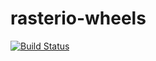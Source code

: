 # rasterio-wheels

[![Build Status](https://travis-ci.org/sgillies/rasterio-wheels.svg?branch=master)](https://travis-ci.org/sgillies/rasterio-wheels)

